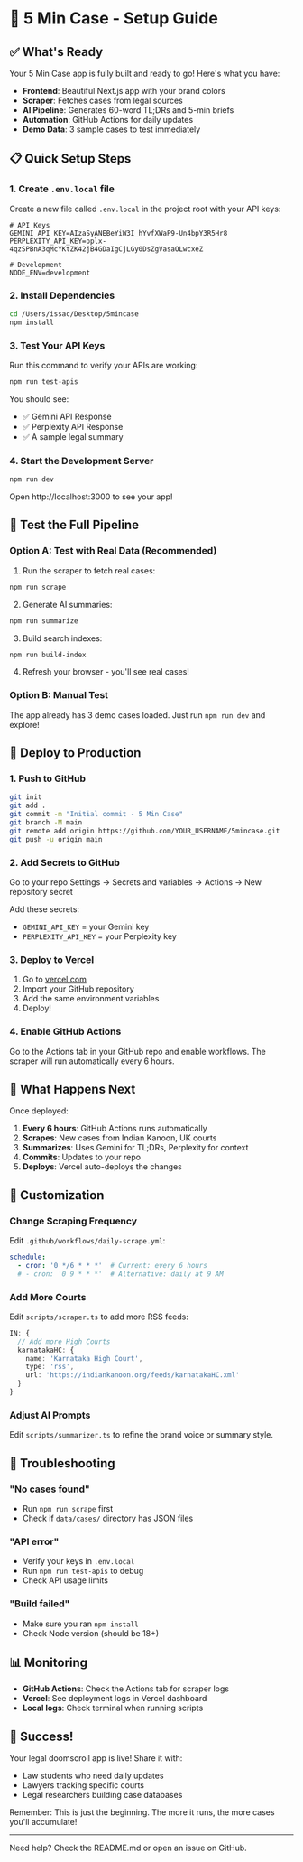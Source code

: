 # 🚀 5 Min Case - Setup Guide

## ✅ What's Ready

Your 5 Min Case app is fully built and ready to go! Here's what you have:

- **Frontend**: Beautiful Next.js app with your brand colors
- **Scraper**: Fetches cases from legal sources
- **AI Pipeline**: Generates 60-word TL;DRs and 5-min briefs
- **Automation**: GitHub Actions for daily updates
- **Demo Data**: 3 sample cases to test immediately

## 📋 Quick Setup Steps

### 1. Create `.env.local` file

Create a new file called `.env.local` in the project root with your API keys:

```env
# API Keys
GEMINI_API_KEY=AIzaSyANEBeYiW3I_hYvfXWaP9-Un4bpY3R5Hr8
PERPLEXITY_API_KEY=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

# Development
NODE_ENV=development
```

### 2. Install Dependencies

```bash
cd /Users/issac/Desktop/5mincase
npm install
```

### 3. Test Your API Keys

Run this command to verify your APIs are working:

```bash
npm run test-apis
```

You should see:
- ✅ Gemini API Response
- ✅ Perplexity API Response
- ✅ A sample legal summary

### 4. Start the Development Server

```bash
npm run dev
```

Open http://localhost:3000 to see your app!

## 🧪 Test the Full Pipeline

### Option A: Test with Real Data (Recommended)

1. Run the scraper to fetch real cases:
```bash
npm run scrape
```

2. Generate AI summaries:
```bash
npm run summarize
```

3. Build search indexes:
```bash
npm run build-index
```

4. Refresh your browser - you'll see real cases!

### Option B: Manual Test

The app already has 3 demo cases loaded. Just run `npm run dev` and explore!

## 🚢 Deploy to Production

### 1. Push to GitHub

```bash
git init
git add .
git commit -m "Initial commit - 5 Min Case"
git branch -M main
git remote add origin https://github.com/YOUR_USERNAME/5mincase.git
git push -u origin main
```

### 2. Add Secrets to GitHub

Go to your repo Settings → Secrets and variables → Actions → New repository secret

Add these secrets:
- `GEMINI_API_KEY` = your Gemini key
- `PERPLEXITY_API_KEY` = your Perplexity key

### 3. Deploy to Vercel

1. Go to [vercel.com](https://vercel.com)
2. Import your GitHub repository
3. Add the same environment variables
4. Deploy!

### 4. Enable GitHub Actions

Go to the Actions tab in your GitHub repo and enable workflows. The scraper will run automatically every 6 hours.

## 🎯 What Happens Next

Once deployed:

1. **Every 6 hours**: GitHub Actions runs automatically
2. **Scrapes**: New cases from Indian Kanoon, UK courts
3. **Summarizes**: Uses Gemini for TL;DRs, Perplexity for context
4. **Commits**: Updates to your repo
5. **Deploys**: Vercel auto-deploys the changes

## 🔧 Customization

### Change Scraping Frequency

Edit `.github/workflows/daily-scrape.yml`:
```yaml
schedule:
  - cron: '0 */6 * * *'  # Current: every 6 hours
  # - cron: '0 9 * * *'  # Alternative: daily at 9 AM
```

### Add More Courts

Edit `scripts/scraper.ts` to add more RSS feeds:
```typescript
IN: {
  // Add more High Courts
  karnatakaHC: {
    name: 'Karnataka High Court',
    type: 'rss',
    url: 'https://indiankanoon.org/feeds/karnatakaHC.xml'
  }
}
```

### Adjust AI Prompts

Edit `scripts/summarizer.ts` to refine the brand voice or summary style.

## 🐛 Troubleshooting

### "No cases found"
- Run `npm run scrape` first
- Check if `data/cases/` directory has JSON files

### "API error"
- Verify your keys in `.env.local`
- Run `npm run test-apis` to debug
- Check API usage limits

### "Build failed"
- Make sure you ran `npm install`
- Check Node version (should be 18+)

## 📊 Monitoring

- **GitHub Actions**: Check the Actions tab for scraper logs
- **Vercel**: See deployment logs in Vercel dashboard
- **Local logs**: Check terminal when running scripts

## 🎉 Success!

Your legal doomscroll app is live! Share it with:
- Law students who need daily updates
- Lawyers tracking specific courts
- Legal researchers building case databases

Remember: This is just the beginning. The more it runs, the more cases you'll accumulate!

---

Need help? Check the README.md or open an issue on GitHub.
